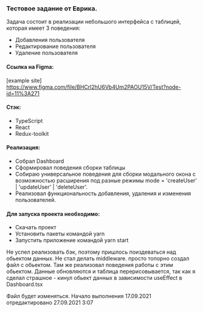 ### Тестовое задание от Еврика.
Задача состоит в реализации небольшого интерфейса с таблицей, которая имеет 3 поведения:
  * Добавления пользователя
  * Редактирование пользователя
  * Удаление пользователя

#### Ссылка на Figma:
  [example site] https://www.figma.com/file/BHCrl2hU6Vb4Um2PAOU15V/Test?node-id=11%3A271

#### Стэк: 
  * TypeScript
  * React
  * Redux-toolkit

#### Реализация: 
  * Собрал Dashboard
  * Сформировал поведения сборки таблицы
  * Собираю универсальное поведения для сборки модального окона с  возможностью расширения под разные режимы mode = 'createUser' | 'updateUser' | 'deleteUser'.
  * Реализовал функциональность добавления, удаления и изменения пользователей.

#### Для запуска проекта необходимо:
  * Скачать проект
  * Установить пакеты командой yarn
  * Запустить приложение командой yarn start

Не успел реализовать бэк, поэтому пришлось поиздеваться над обьектом данных. Не стал делать middleware. просто топорно создал файл с обьектом.
Там же реализовал поведения работы с этим обьектом. Данные обновляются и таблица перерисовывается, так как я сделал страшное - кинул обьект данных в зависимости useEffect в Dashboard.tsx


Файл будет изменяться. Начало выполнения 17.09.2021 
отредактировано 27.09.2021 3:07

